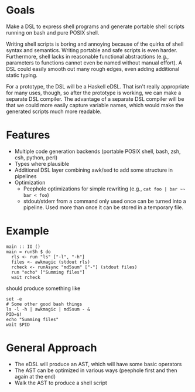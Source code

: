 # Goals

Make a DSL to express shell programs and generate portable shell
scripts running on bash and pure POSIX shell.

Writing shell scripts is boring and annoying because of the quirks of
shell syntax and semantics.  Writing portable and safe scripts is even
harder.  Furthermore, shell lacks in reasonable functional
abstractions (e.g., parameters to functions cannot even be named
without manual effort).  A DSL could easily smooth out many rough
edges, even adding additional static typing.

For a prototype, the DSL will be a Haskell eDSL.  That isn't really
appropriate for many uses, though, so after the prototype is working,
we can make a separate DSL compiler.  The advantage of a separate DSL
compiler will be that we could more easily capture variable names,
which would make the generated scripts much more readable.

# Features

 * Multiple code generation backends (portable POSIX shell, bash, zsh, csh, python, perl)
 * Types where plausible
 * Additional DSL layer combining awk/sed to add some structure in pipelines
 * Optimization
   * Peephole optimizations for simple rewriting (e.g., `cat foo | bar ~~ bar < foo`)
   * stdout/stderr from a command only used once can be turned into a
     pipeline.  Used more than once it can be stored in a temporary file.

# Example

```{.haskell}
main :: IO ()
main = runSh $ do
  rls <- run "ls" ["-l", "-h"]
  files <- awkmagic (stdout rls)
  rcheck <- runAsync "md5sum" ["-"] (stdout files)
  run "echo" ["Summing files"]
  wait rcheck
```

should produce something like

```{.bash}
set -e
# Some other good bash things
ls -l -h | awkmagic | md5sum - &
PID=$!
echo "Summing files"
wait $PID
```

# General Approach

 * The eDSL will produce an AST, which will have some basic operators
 * The AST can be optimized in various ways (peephole first and then
   again at the end)
 * Walk the AST to produce a shell script
